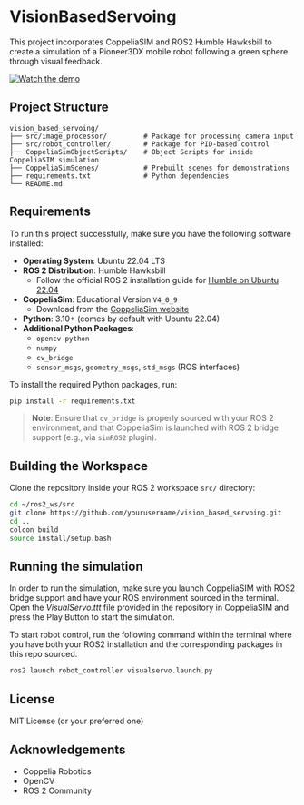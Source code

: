 # VisionBasedServoing

This project incorporates CoppeliaSIM and ROS2 Humble Hawksbill to create a simulation of a Pioneer3DX mobile robot following a green sphere through visual feedback.

[![Watch the demo](https://img.youtube.com/vi/Si36V4LxL7g/0.jpg)](https://youtu.be/Si36V4LxL7g)

## Project Structure
```plaintext
vision_based_servoing/
├── src/image_processor/         # Package for processing camera input
├── src/robot_controller/        # Package for PID-based control
├── CoppeliaSimObjectScripts/    # Object Scripts for inside CoppeliaSIM simulation
├── CoppeliaSimScenes/           # Prebuilt scenes for demonstrations
├── requirements.txt             # Python dependencies
└── README.md
```

## Requirements

To run this project successfully, make sure you have the following software installed:

- **Operating System**: Ubuntu 22.04 LTS
- **ROS 2 Distribution**: Humble Hawksbill  
  - Follow the official ROS 2 installation guide for [Humble on Ubuntu 22.04](https://docs.ros.org/en/humble/Installation/Ubuntu-Install-Debians.html)
- **CoppeliaSim**: Educational Version `V4_0_9`
  - Download from the [CoppeliaSim website](https://www.coppeliarobotics.com/)
- **Python**: 3.10+ (comes by default with Ubuntu 22.04)
- **Additional Python Packages**:
  - `opencv-python`
  - `numpy`
  - `cv_bridge`
  - `sensor_msgs`, `geometry_msgs`, `std_msgs` (ROS interfaces)

To install the required Python packages, run:

```bash
pip install -r requirements.txt
```

> **Note**: Ensure that `cv_bridge` is properly sourced with your ROS 2 environment, and that CoppeliaSim is launched with ROS 2 bridge support (e.g., via `simROS2` plugin).

## Building the Workspace

Clone the repository inside your ROS 2 workspace `src/` directory:

```bash
cd ~/ros2_ws/src
git clone https://github.com/yourusername/vision_based_servoing.git
cd ..
colcon build
source install/setup.bash
```

## Running the simulation
In order to run the simulation, make sure you launch CoppeliaSIM with ROS2 bridge support and have your ROS environment sourced in the terminal. Open the *VisualServo.ttt* file provided in the repository in CoppeliaSIM and press the Play Button to start the simulation.

To start robot control, run the following command within the terminal where you have both your ROS2 installation and the corresponding packages in this repo sourced.

```bash
ros2 launch robot_controller visualservo.launch.py
```

## License

MIT License (or your preferred one)

## Acknowledgements

- Coppelia Robotics
- OpenCV
- ROS 2 Community
